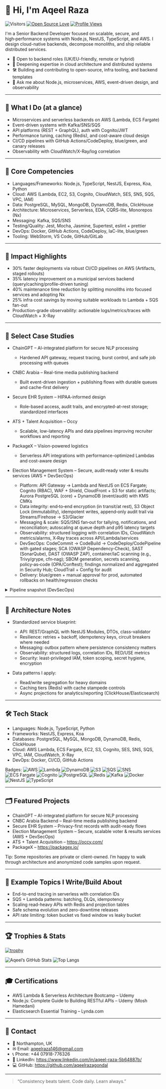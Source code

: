 # 👋 Hi, I'm Aqeel Raza

![Visitors](https://visitor-badge.laobi.icu/badge?page_id=aqeelrazagondal.aqeelrazagondal)
[![Open Source Love](https://badges.frapsoft.com/os/v1/open-source.svg?v=102)](https://github.com/ellerbrock/open-source-badge/)
[![Profile Views](https://komarev.com/ghpvc/?username=aqeelrazagondal&color=0e75b6&style=flat)](https://github.com/aqeelrazagondal)

I'm a Senior Backend Developer focused on scalable, secure, and high‑performance systems with Node.js, NestJS, TypeScript, and AWS. I design cloud-native backends, decompose monoliths, and ship reliable distributed services.

- 🔭 Open to backend roles (UK/EU-friendly, remote or hybrid)
- 🌱 Deepening expertise in cloud architecture and distributed systems
- 🛠️ Building and contributing to open-source, infra tooling, and backend templates
- 💬 Ask me about Node.js, microservices, AWS, event-driven design, and observability

---

## 🔎 What I Do (at a glance)

- Microservices and serverless backends on AWS (Lambda, ECS Fargate)  
- Event-driven systems with Kafka/SNS/SQS  
- API platforms (REST + GraphQL), auth with Cognito/JWT  
- Performance tuning, caching (Redis), and cost-aware cloud design  
- CI/CD pipelines with GitHub Actions/CodeDeploy, blue/green, and canary releases  
- Observability with CloudWatch/X-Ray/log correlation

---

## 🧠 Core Competencies

- Languages/Frameworks: Node.js, TypeScript, NestJS, Express, Koa, Python  
- Cloud: AWS (Lambda, EC2, S3, Cognito, CloudWatch, SES, SNS, SQS, VPC, IAM)  
- Data: PostgreSQL, MySQL, MongoDB, DynamoDB, Redis, ClickHouse  
- Architecture: Microservices, Serverless, EDA, CQRS-lite, Monorepos (Nx)  
- Messaging: Kafka, SQS/SNS  
- Testing/Quality: Jest, Mocha, Jasmine, Supertest, eslint + prettier  
- DevOps: Docker, GitHub Actions, CodeDeploy, IaC-lite, blue/green  
- Tooling: WebStorm, VS Code, GitHub/GitLab

---

## 📌 Impact Highlights

- 30% faster deployments via robust CI/CD pipelines on AWS (Artifacts, staged rollouts)  
- 35% latency improvement on a municipal services backend (query/caching/profile-driven tuning)  
- 40% maintenance time reduction by splitting monoliths into focused services and adopting Nx  
- 25% infra cost savings by moving suitable workloads to Lambda + SQS fan-out  
- Production-grade observability: actionable logs/metrics/traces with CloudWatch + X-Ray

---

## 🧩 Select Case Studies

- ChainGPT – AI-integrated platform for secure NLP processing  
  - Hardened API gateway, request tracing, burst control, and safe job processing with queues

- CNBC Arabia – Real-time media publishing backend  
  - Built event-driven ingestion + publishing flows with durable queues and cache-first delivery

- Secure EHR System – HIPAA-informed design  
  - Role-based access, audit trails, and encrypted-at-rest storage; standardized interfaces

- ATS + Talent Acquisition – Occy  
  - Scalable, low-latency APIs and data pipelines improving recruiter workflows and reporting

- PackageX – Vision-powered logistics  
  - Serverless API integrations with performance-optimized Lambdas and cost-aware design

- Election Management System – Secure, audit‑ready voter & results services (AWS + DevSecOps)  
  - Platform: API Gateway → Lambda and NestJS on ECS Fargate; Cognito (RBAC), WAF + Shield, CloudFront + S3 for static artifacts; Aurora PostgreSQL (core) + DynamoDB (event/audit) with KMS CMKs  
  - Data integrity: end‑to‑end encryption (in transit/at rest), S3 Object Lock (immutability), idempotent writes, append‑only audit trail via Streams/Firehose → S3/Glacier  
  - Messaging & scale: SQS/SNS fan‑out for tallying, notifications, and reconciliation; autoscaling at queue depth and p95 latency targets  
  - Observability: structured logging with correlation IDs, CloudWatch metrics/alarms, X‑Ray traces across API/Lambda/services  
  - DevSecOps: CodeCommit → CodeBuild → CodeDeploy/CodePipeline with gated stages; SCA (OWASP Dependency‑Check), SAST (SonarQube), DAST (OWASP ZAP), container/IaC scanning (e.g., Trivy/grype, cfn‑nag); SBOM generation, secrets scanning, policy‑as‑code (OPA/Conftest); findings normalized and aggregated in Security Hub; CloudTrail + Config for audit  
  - Delivery: blue/green + manual approval for prod, automated rollbacks on health/regression checks

<details>
  <summary>Pipeline snapshot (DevSecOps)</summary>

- Source: CodeCommit, branch policies; git hooks + secrets scanning  
- Build: CodeBuild with parallel SCA/SAST, unit/integration tests, SBOM; artifact signing  
- Test: Ephemeral environment deploy → DAST (ZAP) → results to Security Hub  
- Approve/Deploy: Severity thresholds gate promotion → blue/green on ECS/Lambda; canary where applicable  
- Monitor/Audit: CloudWatch, X‑Ray, GuardDuty, Security Hub; CloudTrail and Config rules enforce best practices
</details>

---

## 🧭 Architecture Notes

- Standardized service blueprint:
  - API: REST/GraphQL with NestJS Modules, DTOs, class-validator  
  - Resilience: retries + backoff, idempotency keys, circuit breakers where needed  
  - Messaging: outbox pattern where persistence consistency matters  
  - Observability: structured logs, correlation IDs, RED/USE metrics  
  - Security: least-privileged IAM, token scoping, secret hygiene, encryption

- Data patterns I apply:
  - Read/write segregation for heavy domains  
  - Caching tiers (Redis) with cache stampede controls  
  - Async projections for analytics/reporting (ClickHouse/Elasticsearch)

---

## 🛠️ Tech Stack

- Languages: Node.js, TypeScript, Python  
- Frameworks: NestJS, Express, Koa  
- Databases: PostgreSQL, MySQL, MongoDB, DynamoDB, Redis, ClickHouse  
- Cloud: AWS Lambda, ECS Fargate, EC2, S3, Cognito, SES, SNS, SQS, VPC, IAM, CloudWatch, X-Ray  
- DevOps: Docker, CI/CD, GitHub Actions

Badges:
![AWS](https://img.shields.io/badge/Cloud-AWS-informational?style=flat&logo=amazon-aws&logoColor=white&color=6aa6f8)
![Lambda](https://img.shields.io/badge/Compute-Lambda-informational?style=flat&logo=aws-lambda&logoColor=white&color=6aa6f8)
![DynamoDB](https://img.shields.io/badge/Database-DynamoDB-informational?style=flat&logo=amazon-dynamodb&logoColor=white&color=6aa6f8)
![S3](https://img.shields.io/badge/Storage-S3-informational?style=flat&logo=amazon-s3&logoColor=white&color=6aa6f8)
![SQS](https://img.shields.io/badge/Queue-SQS-informational?style=flat&logo=amazon-sqs&logoColor=white&color=6aa6f8)
![SNS](https://img.shields.io/badge/Pub/Sub-SNS-informational?style=flat&logo=amazon-sns&logoColor=white&color=6aa6f8)
![ECS Fargate](https://img.shields.io/badge/Container-ECS_Fargate-informational?style=flat&logo=amazon-ecs&logoColor=white&color=6aa6f8)
![Cognito](https://img.shields.io/badge/Auth-Cognito-informational?style=flat&logo=amazon-aws&logoColor=white&color=6aa6f8)
![PostgreSQL](https://img.shields.io/badge/DB-PostgreSQL-informational?style=flat&logo=postgresql&logoColor=white&color=6aa6f8)
![Redis](https://img.shields.io/badge/Cache-Redis-informational?style=flat&logo=redis&logoColor=white&color=6aa6f8)
![Kafka](https://img.shields.io/badge/Streaming-Kafka-informational?style=flat&logo=apache-kafka&logoColor=white&color=6aa6f8)
![Docker](https://img.shields.io/badge/DevOps-Docker-informational?style=flat&logo=docker&logoColor=white&color=6aa6f8)
![NestJS](https://img.shields.io/badge/Framework-NestJS-informational?style=flat&logo=nestjs&logoColor=white&color=6aa6f8)
![TypeScript](https://img.shields.io/badge/Language-TypeScript-informational?style=flat&logo=typescript&logoColor=white&color=6aa6f8)

---

## 🗂️ Featured Projects

- ChainGPT – AI-integrated platform for secure NLP processing  
- CNBC Arabia Backend – Real-time media publishing backend  
- Secure EHR System – Privacy-first records with audit-ready flows  
- Election Management System – Secure, scalable voter & results services (AWS + DevSecOps)  
- ATS + Talent Acquisition – https://occy.com/  
- PackageX – https://packagex.io/

Tip: Some repositories are private or client-owned. I’m happy to walk through architecture and anonymized code samples upon request.

---

## 🧪 Example Topics I Write/Build About

- End-to-end tracing in serverless with correlation IDs  
- SQS + Lambda patterns: batching, DLQs, idempotency  
- Scaling read-heavy APIs with Redis and projection tables  
- Safe schema evolution and zero-downtime releases  
- API rate limiting: token bucket vs fixed window vs leaky bucket

---

## 🏆 Trophies & Stats

[![trophy](https://github-profile-trophy.vercel.app/?username=aqeelrazagondal&theme=nord&column=7)](https://github.com/ryo-ma/github-profile-trophy)

![Aqeel’s GitHub Stats](https://github-readme-stats.vercel.app/api?username=aqeelrazagondal&show_icons=true&theme=tokyonight)
![Top Langs](https://github-readme-stats.vercel.app/api/top-langs/?username=aqeelrazagondal&layout=compact&theme=tokyonight)

---

## 🎓 Certifications

- AWS Lambda & Serverless Architecture Bootcamp – Udemy  
- Node.js: Complete Guide to Building RESTful APIs – Udemy (Mosh Hamedani)  
- Elasticsearch Essential Training – Lynda.com

---

## 📮 Contact

- 📍 Northampton, UK  
- ✉ Email: aqeelraza146@gmail.com
- 📞 Phone: +44 07918-776326 
- 🔗 LinkedIn: https://www.linkedin.com/in/aqeel-raza-5b64887b/  
- 💻 GitHub: https://github.com/aqeelrazagondal

---

> “Consistency beats talent. Code daily. Learn always.”
